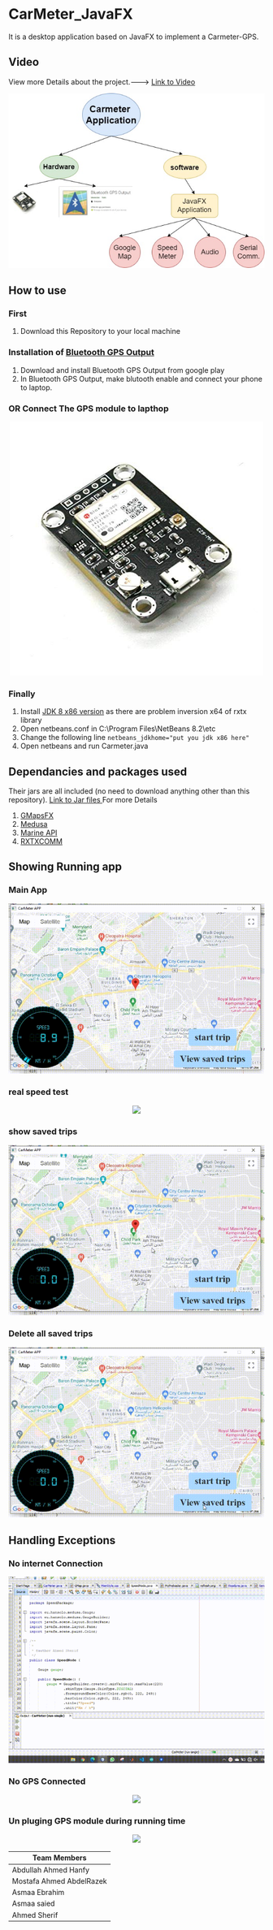# CarMeter_JavaFX
It is a desktop application based on JavaFX to implement a Carmeter-GPS.

## Video
View more Details about the project.---> [Link to Video](https://youtu.be/_F0Kv4y289U)

 <p align="center">
  <img  src="https://github.com/AbdullahHanfy/CarMeter_JavaFX/blob/master/videos/GPS.jpg">
</p>


## **How to use**
### First
1.  Download this Repository to your local machine

### Installation of [Bluetooth GPS Output](https://play.google.com/store/apps/details?id=com.meowsbox.btgps&hl=en&gl=US)
1.	Download and install Bluetooth GPS Output from google play
2.	In Bluetooth GPS Output, make blutooth enable and connect your phone to laptop.

### OR Connect The GPS module to lapthop 
 <p align="center">
  <img  src="https://github.com/AbdullahHanfy/CarMeter_JavaFX/blob/master/videos/GPS_module.jpg">
</p>

### Finally 
1.  Install [JDK 8 x86 version](https://www.oracle.com/technetwork/java/javase/downloads/jdk8-downloads-2133151.html) as there are problem inversion x64 of  rxtx library 
2.  Open netbeans.conf in C:\Program Files\NetBeans 8.2\etc
3.  Change the following line `netbeans_jdkhome="put you jdk x86 here"`
4.  Open netbeans and run Carmeter.java

## Dependancies and packages used 
Their jars are all included (no need to download anything other than this repository).
[Link to Jar files ](https://github.com/AbdullahHanfy/CarMeter_JavaFX/tree/master/JAR_Dependecies)
For more Details
1.  [GMapsFX](https://github.com/rterp/GMapsFX)
2.  [Medusa](https://github.com/HanSolo/Medusa)
3.  [Marine API](https://github.com/ktuukkan/marine-api)
4.  [RXTXCOMM](http://rxtx.qbang.org/wiki/index.php/Main_Page)

## Showing Running app 
### Main App
<p align="center">
  <img  src="https://github.com/AbdullahHanfy/CarMeter_JavaFX/blob/master/videos/main_function.gif">
</p>

### real speed test
<p align="center">
  <img  src="https://github.com/AbdullahHanfy/CarMeter_JavaFX/blob/master/videos/showRealSpeed.gif">
</p>

### show saved trips
<p align="center">
  <img  src="https://github.com/AbdullahHanfy/CarMeter_JavaFX/blob/master/videos/saveNasrTrip.gif">
</p>

### Delete all saved trips
<p align="center">
  <img  src="https://github.com/AbdullahHanfy/CarMeter_JavaFX/blob/master/videos/deleteTrips.gif">
</p>

## Handling Exceptions

### No internet Connection
<p align="center">
  <img  src="https://github.com/AbdullahHanfy/CarMeter_JavaFX/blob/master/videos/No_Internet.gif">
</p>

### No GPS Connected
<p align="center">
  <img  src="https://github.com/AbdullahHanfy/CarMeter_JavaFX/blob/master/videos/noGPSconnected.gif">
</p>

### Un pluging GPS module during running time
<p align="center">
  <img  src="https://github.com/AbdullahHanfy/CarMeter_JavaFX/blob/master/videos/unPlugGPS.gif">
</p>


| Team Members              |
| -------------             |
| Abdullah Ahmed Hanfy      |
| Mostafa Ahmed AbdelRazek  |
| Asmaa Ebrahim             |
| Asmaa saied               |
| Ahmed Sherif              |
